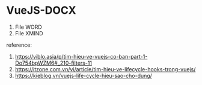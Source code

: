 # VueJS-DOCX
1. File WORD
2. File XMIND

reference:
1. https://viblo.asia/p/tim-hieu-ve-vuejs-co-ban-part-1-Do754bpWZM6#_210-filters-11
2. https://itzone.com.vn/vi/article/tim-hieu-ve-lifecycle-hooks-trong-vuejs/
3. https://kieblog.vn/vuejs-life-cycle-hieu-sao-cho-dung/
